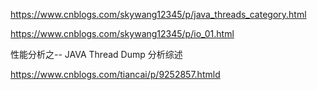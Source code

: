 https://www.cnblogs.com/skywang12345/p/java_threads_category.html





https://www.cnblogs.com/skywang12345/p/io_01.html



性能分析之-- JAVA Thread Dump 分析综述

https://www.cnblogs.com/tiancai/p/9252857.htmld